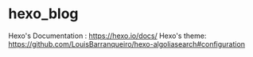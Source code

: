 # hexo_blog

Hexo's Documentation : https://hexo.io/docs/
Hexo's theme: https://github.com/LouisBarranqueiro/hexo-algoliasearch#configuration

